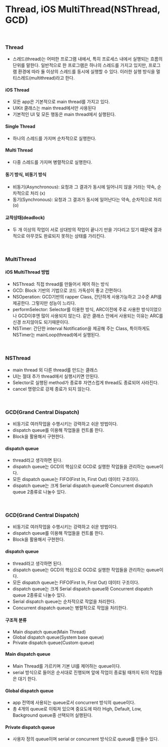 # Thread, iOS MultiThread(NSThread, GCD)

</br>

### Thread

  - 스레드(thread)는 어떠한 프로그램 내에서, 특히 프로세스 내에서 실행되는 흐름의 단위를 말한다. 일반적으로 한 프로그램은 하나의 스레드를 가지고 있지만, 프로그램 환경에 따라 둘 이상의 스레드를 동시에 실행할 수 있다. 이러한 실행 방식을 멀티스레드(multithread)라고 한다.

#### iOS Thread
  - 모든 app은 기본적으로 main thread를 가지고 있다.
  - UIKit 클래스는 main thread에서만 사용된다
  - 기본적인 UI 및 모든 행동은 main thread에서 실행된다.

#### Single Thread
  - 하나의 스레드를 가지며 순차적으로 실행한다.

#### Multi Thread
  - 다중 스레드를 가지며 병렬적으로 실행한다.

#### 동기 방식, 비동기 방식
  - 비동기(Asynchronous): 요청과 그 결과가 동시에 일어나지 않을 거라는 약속, 순차적으로 처리 (x)
  - 동기(Synchronous): 요청과 그 결과가 동시에 일어난다는 약속, 순차적으로 처리 (o)

#### 교착상태(deadlock)
  - 두 개 이상의 작업이 서로 상대방의 작업이 끝나기 만을 기다리고 있기 떄문에 결과적으로 아무것도 완료되지 못하는 상태를 가리킨다.

</br>

### MultiThread

#### iOS MultiThread 방법
  - NSThread: 직접 thread를 만들어서 제어 하는 방식
  - GCD: Block 기반의 기법으로 코드 가독성이 좋고 간편하다.
  - NSOperation: GCD기반의 rapper Class, 간단하게 사용가능하고 고수준 API를 제공한다. 그렇지만 성능이 느리다.
  - performSelector: Selector를 이용한 방식, ARC이전에 주로 사용한 방식이었으나 GCD이후엔 많이 사용되지 않는다.
  같은 클래스 안에서 사용되는 이유는 ARC를 신경 쓰지않아도 되기때문이다.
  - NSTimer: 간단한 interval Notification을 제공해 주는 Class, 특이하게도 NSTimer는 mainLoop(thread)에서 실행된다.

</br>

### NSThread
  - main thread 외 다른 thread를 만드는 클래스
  - UI는 절대 추가 thread애서 실행시키면 안된다.
  - Selector로 실행된 method가 종료후 자연스럽게 thread도 종료되어 사라진다.
  - cancel 명령으로 강제 종료가 되지 않는다.

</br>

### GCD(Grand Central Dispatch)
  - 비동기로 여러작업을 수행시키는 강력하고 쉬운 방법이다.
  - dispatch queue를 이용해 작업들을 컨트롤 한다.
  - Block을 활용해서 구현한다.

#### dispatch queue
  - thread라고 생각하면 된다.
  - dispatch queue는 GCD의 핵심으로 GCD로 실행한 작업들을 관리하는 queue이다.
  - 모든 dispatch queue는 FIFO(First In, First Out) 데이터 구조이다.
  - dispatch queue는 크게 Serial dispatch queue와 Concurrent dispatch queue 2종류로 나눌수 있다.

</br>

### GCD(Grand Central Dispatch)
  - 비동기로 여러작업을 수행시키는 강력하고 쉬운 방법이다.
  - dispatch queue를 이용해 작업들을 컨트롤 한다.
  - Block을 활용해서 구현한다.

#### dispatch queue
  - thread라고 생각하면 된다.
  - dispatch queue는 GCD의 핵심으로 GCD로 실행한 작업들을 관리하는 queue이다.
  - 모든 dispatch queue는 FIFO(First In, First Out) 데이터 구조이다.
  - dispatch queue는 크게 Serial dispatch queue와 Concurrent dispatch queue 2종류로 나눌수 있다.
  - Serial dispatch queue는 순차적으로 작없을 처리한다.
  - Concurrent dispatch queue는 병렬적으로 작업을 처리한다.

#### 구조적 분류
  - Main dispatch queue(Main Thread)
  - Global dispatch queue(System base queue)
  - Private dispatch queue(Custom queue)

#### Main dispatch queue
  - Main Thread를 가르키며 기본 UI를 제어하는 queue이다.
  - serial 방식으로 들어온 순서대로 진행되며 앞에 작업이 종료될 때까지 뒤의 작업들은 대기 한다.

#### Global dispatch queue
  - app 전역에 사용되는 queue로서 concurrent 방식의 queue이다.
  - 총 4개의 queue로 이뤄져 있으며 중요도에 따라 High, Default, Low, Background queue중 선택되어 실행된다.

#### Private dispatch queue
  - 사용자 정의 queue이며 serial or concurrent 방식으로 queue를 만들수 있다.